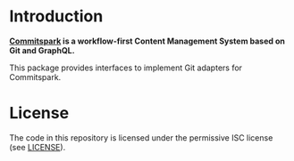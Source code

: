 # Introduction
**[Commitspark](https://commitspark.com) is a workflow-first Content Management System based on Git and GraphQL.**

This package provides interfaces to implement Git adapters for Commitspark.

# License

The code in this repository is licensed under the permissive ISC license (see [LICENSE](LICENSE)).
